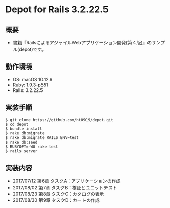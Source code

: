 # Depot for Rails 3.2.22.5

## 概要

- 書籍『RailsによるアジャイルWebアプリケーション開発(第４版)』のサンプル(depot)です。

## 動作環境

- OS: macOS 10.12.6
- Ruby: 1.9.3-p551
- Rails: 3.2.22.5

## 実装手順

```
$ git clone https://github.com/ht0919/depot.git
$ cd depot
$ bundle install
$ rake db:migrate
$ rake db:migrate RAILS_ENV=test
$ rake db:seed
$ RUBYOPT=-W0 rake test
$ rails server
```

## 実装内容

- 2017/07/12 第6章 タスクA：アプリケーションの作成
- 2017/08/02 第7章 タスクB：検証とユニットテスト
- 2017/08/23 第8章 タスクC：カタログの表示
- 2017/08/30 第9章 タスクD：カートの作成
